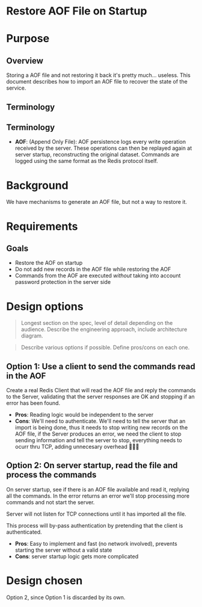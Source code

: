 Restore AOF File on Startup
============================

# Purpose

## Overview

Storing a AOF file and not restoring it back it's pretty much... useless. This document describes how to import an AOF file to recover the state of the service.
 
## Terminology

## Terminology

* **AOF**: (Append Only File): AOF persistence logs every write operation received by the server. These operations can then be replayed again at server startup, reconstructing the original dataset. Commands are logged using the same format as the Redis protocol itself.


# Background

We have mechanisms to generate an AOF file, but not a way to restore it.


# Requirements

## Goals

* Restore the AOF on startup
* Do not add new records in the AOF file while restoring the AOF
* Commands from the AOF are executed _without_ taking into account password protection in the server side


# Design options

> Longest section on the spec, level of detail depending on the audience. Describe the engineering approach, include architecture diagram.
 
> Describe various options if possible. Define pros/cons on each one.

## Option 1: Use a client to send the commands read in the AOF

Create a real Redis Client that will read the AOF file and reply the commands to the Server, validating that the server responses are OK and stopping if an error has been found.

* **Pros**: Reading logic would be independent to the server
* **Cons**: We'll need to authenticate. We'll need to tell the server that an import is being done, thus it needs to stop writing new records on the AOF file, if the Server produces an error, we need the client to stop sending information and tell the server to stop, everything needs to ocurr thru TCP, adding unnecesary overhead 🚫🚫🚫

## Option 2: On server startup, read the file and process the commands

On server startup, see if there is an AOF file available and read it, replying all the commands. In the error returns an error we'll stop processing more commands and not start the server.

Server will not listen for TCP connections until it has imported all the file.

This process will by-pass authentication by pretending that the client is authenticated.

* **Pros**: Easy to implement and fast (no network involved), prevents starting the server without a valid state
* **Cons**: server startup logic gets more complicated

# Design chosen

Option 2, since Option 1 is discarded by its own.

